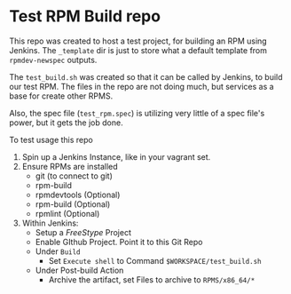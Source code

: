 # Test RPM Build repo

This repo was created to host a test project, for building an RPM using Jenkins. The `_template` dir is just to store what a default template from `rpmdev-newspec` outputs.


The `test_build.sh` was created so that it can be called by Jenkins, to build our test RPM.  The files in the repo are not doing much, but services as a base for create other RPMS.

Also, the spec file (`test_rpm.spec`) is utilizing very little of a spec file's power, but it gets the job done.

To test usage this repo

1. Spin up a Jenkins Instance, like in your vagrant set.
2. Ensure RPMs are installed
   * git (to connect to git)
   * rpm-build
   * rpmdevtools  (Optional)
   * rpm-build  (Optional)
   * rpmlint  (Optional)
3. Within Jenkins:
   * Setup a _FreeStype_ Project
   * Enable GIthub Project. Point it to this Git Repo
   * Under `Build`
      * Set `Execute shell` to Command `$WORKSPACE/test_build.sh`
   * Under Post-build Action
      * Archive the artifact, set Files to archive to `RPMS/x86_64/*`

